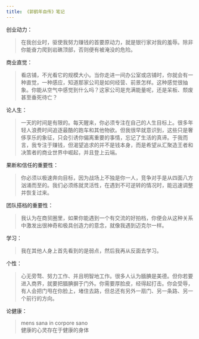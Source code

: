 ```yaml
---
title: 《郭鹤年自传》笔记
--- 
```

创业动力：
> 在我创业时，驱使我努力赚钱的首要原动力，就是银行家对我的羞辱。除非你能奋力爬到岩礁顶部，否则便有被淹没的危险。  

商业直觉：
> 看店铺，不光看它的规模大小。当你走进一间办公室或店铺时，你就会有一种直觉，一种感应，知道那家公司是如何经营、前景怎样。这种感觉很抽象。你能从空气中感觉到什么吗？这家公司是充满能量呢，还是呆板、颓废甚至垂死待亡？

论人生：
> 一天的时间是有限的。每天醒来，你必须专注在自己的人生目标上。很多年轻人浪费时间追逐最酷的跑车和其他物欲。但我很早就意识到，这些只是奢侈享乐的象征，只会引诱你偏离重要的事情，忘记了生活的真谛。于我而言，我专注于赚钱，但渴望追求的并不是钱本身，而是希望从汇聚造王者和决策者的商业世界中崛起，并且登上云端。

果断和信任的重要性：
> 你必须以极速奔向目标，因为战场上不独是你一人，竞争对手是从四面八方汹涌而至的。我们必须练就灵活性，在遇到不可逆转的情况时，能迅速调整并恢复过来。

团队搭档的重要性：
> 我认为在商贸圈里，如果你能遇到一个有交流的好拍档，你便会从这种关系中激发出很神奇和极具创造力的意念，就像我遇到迈克尔一样。

学习：
> 我在其他人身上首先看到的是弱点，然后我再从反面去学习。

个性：
> 心无旁骛、努力工作、并且明智地工作。很多人认为腼腆是美德。但你若要进入商界，就要把腼腆摒于门外。你需要厚脸皮，经得起打击。你会受辱，有人会把门甩在你脸上，堵住去路，但总还有另外一扇门、另一条路、另一个前行的方向。

论健康：
> mens sana in corpore sano  
> 健康的心灵存在于健康的身体